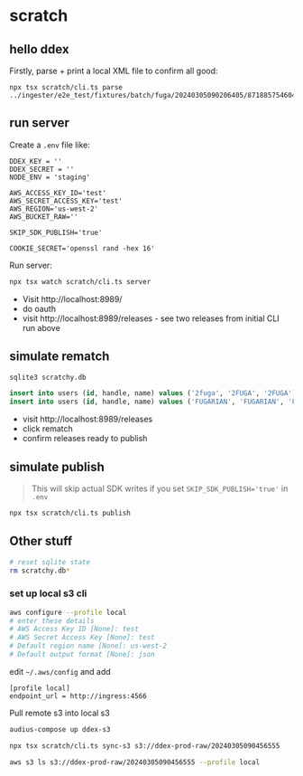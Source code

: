 # scratch

## hello ddex

Firstly, parse + print a local XML file to confirm all good:

```
npx tsx scratch/cli.ts parse ../ingester/e2e_test/fixtures/batch/fuga/20240305090206405/8718857546047/8718857546047.xml
```

## run server

Create a `.env` file like:

```
DDEX_KEY = ''
DDEX_SECRET = ''
NODE_ENV = 'staging'

AWS_ACCESS_KEY_ID='test'
AWS_SECRET_ACCESS_KEY='test'
AWS_REGION='us-west-2'
AWS_BUCKET_RAW=''

SKIP_SDK_PUBLISH='true'

COOKIE_SECRET='openssl rand -hex 16'
```

Run server:

```bash
npx tsx watch scratch/cli.ts server
```

* Visit http://localhost:8989/
* do oauth
* visit http://localhost:8989/releases - see two releases from initial CLI run above

## simulate rematch

```sql
sqlite3 scratchy.db

insert into users (id, handle, name) values ('2fuga', '2FUGA', '2FUGA') on conflict do nothing;
insert into users (id, handle, name) values ('FUGARIAN', 'FUGARIAN', 'FUGARIAN') on conflict do nothing;
```

* visit http://localhost:8989/releases
* click rematch
* confirm releases ready to publish

## simulate publish

> This will skip actual SDK writes if you set `SKIP_SDK_PUBLISH='true'` in `.env`

```bash
npx tsx scratch/cli.ts publish
```


## Other stuff

```bash
# reset sqlite state
rm scratchy.db*
```

### set up local s3 cli
```bash
aws configure --profile local
# enter these details
# AWS Access Key ID [None]: test
# AWS Secret Access Key [None]: test
# Default region name [None]: us-west-2
# Default output format [None]: json
```

edit `~/.aws/config` and add
```
[profile local]
endpoint_url = http://ingress:4566
```

Pull remote s3 into local s3
```bash
audius-compose up ddex-s3

npx tsx scratch/cli.ts sync-s3 s3://ddex-prod-raw/20240305090456555

aws s3 ls s3://ddex-prod-raw/20240305090456555 --profile local
```
